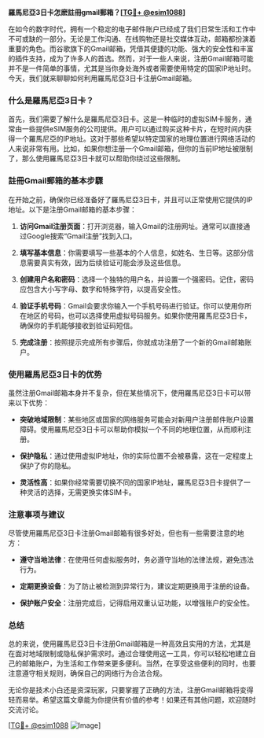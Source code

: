 **羅馬尼亞3日卡怎麽註冊gmail郵箱？[[TG💪+ @esim1088](https://t.me/s/esim1088)]**

在如今的数字时代，拥有一个稳定的电子邮件账户已经成了我们日常生活和工作中不可或缺的一部分。无论是工作沟通、在线购物还是社交媒体互动，邮箱都扮演着重要的角色。而谷歌旗下的Gmail邮箱，凭借其便捷的功能、强大的安全性和丰富的插件支持，成为了许多人的首选。然而，对于一些人来说，注册Gmail邮箱可能并不是一件简单的事情，尤其是当你身处海外或者需要使用特定的国家IP地址时。今天，我们就来聊聊如何利用羅馬尼亞3日卡注册Gmail邮箱。

### 什么是羅馬尼亞3日卡？

首先，我们需要了解什么是羅馬尼亞3日卡。这是一种临时的虚拟SIM卡服务，通常由一些提供eSIM服务的公司提供。用户可以通过购买这种卡片，在短时间内获得一个羅馬尼亞的IP地址。这对于那些希望以特定国家的地理位置进行网络活动的人来说非常有用。比如，如果你想注册一个Gmail邮箱，但你的当前IP地址被限制了，那么使用羅馬尼亞3日卡就可以帮助你绕过这些限制。

### 註冊Gmail郵箱的基本步驟

在开始之前，确保你已经准备好了羅馬尼亞3日卡，并且可以正常使用它提供的IP地址。以下是注册Gmail邮箱的基本步骤：

1. **访问Gmail注册页面**：打开浏览器，输入Gmail的注册网址。通常可以直接通过Google搜索“Gmail注册”找到入口。
   
2. **填写基本信息**：你需要填写一些基本的个人信息，如姓名、生日等。这部分信息需要真实有效，因为后续验证可能会涉及这些信息。

3. **创建用户名和密码**：选择一个独特的用户名，并设置一个强密码。记住，密码应包含大小写字母、数字和特殊字符，以提高安全性。

4. **验证手机号码**：Gmail会要求你输入一个手机号码进行验证。你可以使用你所在地区的号码，也可以选择使用虚拟号码服务。如果你使用羅馬尼亞3日卡，确保你的手机能够接收到验证码短信。

5. **完成注册**：按照提示完成所有步骤后，你就成功注册了一个新的Gmail邮箱账户。

### 使用羅馬尼亞3日卡的优势

虽然注册Gmail邮箱本身并不复杂，但在某些情况下，使用羅馬尼亞3日卡可以带来以下优势：

- **突破地域限制**：某些地区或国家的网络服务可能会对新用户注册邮件账户设置障碍。使用羅馬尼亞3日卡可以帮助你模拟一个不同的地理位置，从而顺利注册。
  
- **保护隐私**：通过使用虚拟IP地址，你的实际位置不会被暴露，这在一定程度上保护了你的隐私。

- **灵活性高**：如果你经常需要切换不同的国家IP地址，羅馬尼亞3日卡提供了一种灵活的选择，无需更换实体SIM卡。

### 注意事项与建议

尽管使用羅馬尼亞3日卡注册Gmail邮箱有很多好处，但也有一些需要注意的地方：

- **遵守当地法律**：在使用任何虚拟服务时，务必遵守当地的法律法规，避免违法行为。

- **定期更换设备**：为了防止被检测到异常行为，建议定期更换用于注册的设备。

- **保护账户安全**：注册完成后，记得启用双重认证功能，以增强账户的安全性。

### 总结

总的来说，使用羅馬尼亞3日卡注册Gmail邮箱是一种高效且实用的方法，尤其是在面对地域限制或隐私保护需求时。通过合理使用这一工具，你可以轻松地建立自己的邮箱账户，为生活和工作带来更多便利。当然，在享受这些便利的同时，也要注意遵守相关规则，确保自己的网络行为合法合规。

无论你是技术小白还是资深玩家，只要掌握了正确的方法，注册Gmail邮箱将变得轻而易举。希望这篇文章能为你提供有价值的参考！如果还有其他问题，欢迎随时交流讨论。

[[TG💪+ @esim1088](https://t.me/s/esim1088) ![Image](https://i.postimg.cc/4NQfJmqS/Snipaste-2025-05-13-00-14-12.png)]